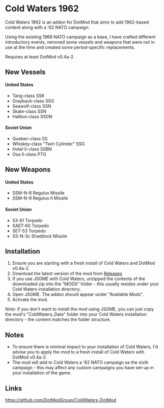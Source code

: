 # Cold Waters 1962
Cold Waters 1962 is an addon for DotMod that aims to add 1962-based content along with a '62 NATO campaign.

Using the existing 1968 NATO campaign as a base, I have crafted different introductory events, removed some vessels and weapons that were not in use at the time and created some period-specific replacements.

Requires at least DotMod v0.4a-2.

## New Vessels
#### United States
* Tang-class SSK
* Grayback-class SSG
* Seawolf-class SSN
* Skate-class SSN
* Halibut-class SSGN

#### Soviet Union
* Quebec-class SS
* Whiskey-class "Twin Cylinder" SSG
* Hotel II-class SSBN
* Osa II-class PTG

## New Weapons
#### United States
* SSM-N-8 Regulus Missile
* SSM-N-9 Regulus II Missile

#### Soviet Union
* 53-61 Torpedo
* SAET-60 Torpedo
* SET-53 Torpedo
* SS-N-3c Shaddock Missile

## Installation
1) Ensure you are starting with a fresh install of Cold Waters and DotMod v0.4a-2.
2) Download the latest version of the mod from [Releases](https://github.com/wellers/cold-waters-1962/releases)
3) If you use JSGME with Cold Waters, unzipped the contents of the downloaded zip into the "MODS" folder - this usually resides under your Cold Waters installation directory.
4) Open JSGME. The addon should appear under "Available Mods". 
5) Activate the mod.
   
_Note:_ if you don't want to install the mod using JSGME, you can just copy the mod's "ColdWaters_Data" folder into your Cold Waters installation directory - the content matches the folder structure.

## Notes
* To ensure there is minimal impact to your installation of Cold Waters, I'd advise you to apply the mod to a fresh install of Cold Waters with DotMod v0.4a-2.
* The mod will add to Cold Waters a '62 NATO campaign as the sixth campaign - this may affect any custom campaigns you have set-up in your installation of the game.

## Links
https://github.com/DotModGroup/ColdWaters-DotMod